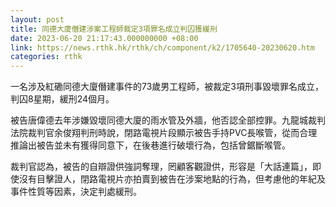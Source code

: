 ```yaml
---
layout: post
title: 同德大廈僭建涉案工程師裁定3項罪名成立判囚獲緩刑
date: 2023-06-20 21:17:43.000000000 +08:00
link: https://news.rthk.hk/rthk/ch/component/k2/1705640-20230620.htm
categories: rthk
---
```


一名涉及紅磡同德大廈僭建事件的73歲男工程師，被裁定3項刑事毀壞罪名成立，判囚8星期，緩刑24個月。

被告唐偉德去年涉嫌毀壞同德大廈的雨水管及外牆，他否認全部控罪。九龍城裁判法院裁判官余俊翔判刑時說，閉路電視片段顯示被告手持PVC長喉管，從而合理推論出被告並未有獲得同意下，在後巷進行破壞行為，包括曾鋸斷喉管。

裁判官認為，被告的自辯證供強詞奪理，罔顧客觀證供，形容是「大話連篇」，即使沒有目擊證人，閉路電視片亦拍賣到被告在涉案地點的行為，但考慮他的年紀及事件性質等因素，決定判處緩刑。

